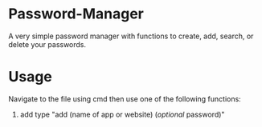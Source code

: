 # Password-Manager
A very simple password manager with functions to create, add, search, or delete your passwords.

# Usage
Navigate to the file using cmd then use one of the following functions:

1. add
  type "add (name of app or website) (*optional* password)"
